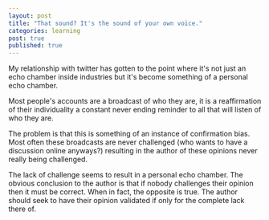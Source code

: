 ```yaml
---
layout: post
title: "That sound? It's the sound of your own voice." 
categories: learning
post: true
published: true
---
```


My relationship with twitter has gotten to the point where it's not just
an echo chamber inside industries but it's become something of a
personal echo chamber.  

Most people's accounts are a broadcast of who they are, it is a
reaffirmation of their individuality a constant never ending reminder to
all that will listen of who they are.

The problem is that this is something of an instance of confirmation
bias.  Most often these broadcasts are never challenged (who wants to
have a discussion online anyways?) resulting in the author of these
opinions never really being challenged.

The lack of challenge seems to result in a personal echo chamber.  The
obvious conclusion to the author is that if nobody challenges their
opinion then it must be correct.  When in fact, the opposite is true.
The author should seek to have their opinion validated if only for the
complete lack there of.
